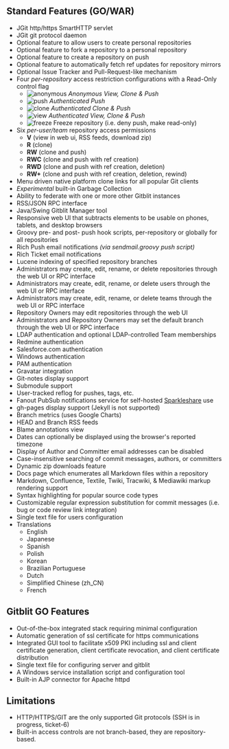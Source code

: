 ## Standard Features (GO/WAR)
- JGit http/https SmartHTTP servlet
- JGit git protocol daemon
- Optional feature to allow users to create personal repositories
- Optional feature to fork a repository to a personal repository
- Optional feature to create a repository on push
- Optional feature to automatically fetch ref updates for repository mirrors
- Optional Issue Tracker and Pull-Request-like mechanism
- Four *per-repository* access restriction configurations with a Read-Only control flag
    - ![anonymous](blank.png) *Anonymous View, Clone & Push*
    - ![push](lock_go_16x16.png) *Authenticated Push*
    - ![clone](lock_pull_16x16.png) *Authenticated Clone & Push*
    - ![view](shield_16x16.png) *Authenticated View, Clone & Push*
    - ![freeze](cold_16x16.png) Freeze repository (i.e. deny push, make read-only)
- Six *per-user/team* repository access permissions
    - **V** (view in web ui, RSS feeds, download zip)
    - **R** (clone)
    - **RW** (clone and push)
    - **RWC** (clone and push with ref creation)
    - **RWD** (clone and push with ref creation, deletion)
    - **RW+** (clone and push with ref creation, deletion, rewind)
- Menu driven native platform clone links for all popular Git clients
- *Experimental* built-in Garbage Collection
- Ability to federate with one or more other Gitblit instances
- RSS/JSON RPC interface
- Java/Swing Gitblit Manager tool
- Responsive web UI that subtracts elements to be usable on phones, tablets, and desktop browsers
- Groovy pre- and post- push hook scripts, per-repository or globally for all repositories
- Rich Push email notifications *(via sendmail.groovy push script)*
- Rich Ticket email notifications
- Lucene indexing of specified repository branches
- Administrators may create, edit, rename, or delete repositories through the web UI or RPC interface
- Administrators may create, edit, rename, or delete users through the web UI or RPC interface
- Administrators may create, edit, rename, or delete teams through the web UI or RPC interface
- Repository Owners may edit repositories through the web UI
- Administrators and Repository Owners may set the default branch through the web UI or RPC interface
- LDAP authentication and optional LDAP-controlled Team memberships
- Redmine authentication
- Salesforce.com authentication
- Windows authentication
- PAM authentication
- Gravatar integration
- Git-notes display support
- Submodule support
- User-tracked reflog for pushes, tags, etc.
- Fanout PubSub notifications service for self-hosted [Sparkleshare](http://sparkleshare.org) use
- gh-pages display support (Jekyll is not supported)
- Branch metrics (uses Google Charts)
- HEAD and Branch RSS feeds
- Blame annotations view
- Dates can optionally be displayed using the browser's reported timezone
- Display of Author and Committer email addresses can be disabled
- Case-insensitive searching of commit messages, authors, or committers
- Dynamic zip downloads feature
- Docs page which enumerates all Markdown files within a repository
- Markdown, Confluence, Textile, Twiki, Tracwiki, & Mediawiki markup rendering support
- Syntax highlighting for popular source code types
- Customizable regular expression substitution for commit messages (i.e. bug or code review link integration)
- Single text file for users configuration
- Translations
    - English
    - Japanese
    - Spanish
    - Polish
    - Korean
    - Brazilian Portuguese
    - Dutch
    - Simplified Chinese (zh_CN)
    - French

## Gitblit GO Features
- Out-of-the-box integrated stack requiring minimal configuration
- Automatic generation of ssl certificate for https communications
- Integrated GUI tool to facilitate x509 PKI including ssl and client certificate generation, client certificate revocation, and client certificate distribution
- Single text file for configuring server and gitblit
- A Windows service installation script and configuration tool
- Built-in AJP connector for Apache httpd

## Limitations
- HTTP/HTTPS/GIT are the only supported Git protocols (SSH is in progress, ticket-6)
- Built-in access controls are not branch-based, they are repository-based.

[jgit]: http://eclipse.org/jgit "Eclipse JGit Site"
